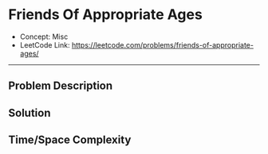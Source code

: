 # Friends Of Appropriate Ages

- Concept: Misc
- LeetCode Link: https://leetcode.com/problems/friends-of-appropriate-ages/

---

## Problem Description

## Solution

## Time/Space Complexity

